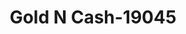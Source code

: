 ---
f_zip-code: 76541
f_state-code: TX
title: Gold N Cash-19045
f_phone: 254-628-2882
f_city-only: Killeen
f_address: 301 W Rancier Ave Killeen
f_location-unique-id: '19045'
slug: gold-n-cash-19045
updated-on: '2024-05-30T13:46:58.046Z'
created-on: '2024-05-30T13:36:59.803Z'
published-on: '2024-05-30T13:54:32.469Z'
f_city-state: cms/city/killeen-tx.md
f_company: cms/company/gold-n-cash.md
f_state: cms/state/texas.md
layout: '[payday-loan].html'
tags: payday-loan
---